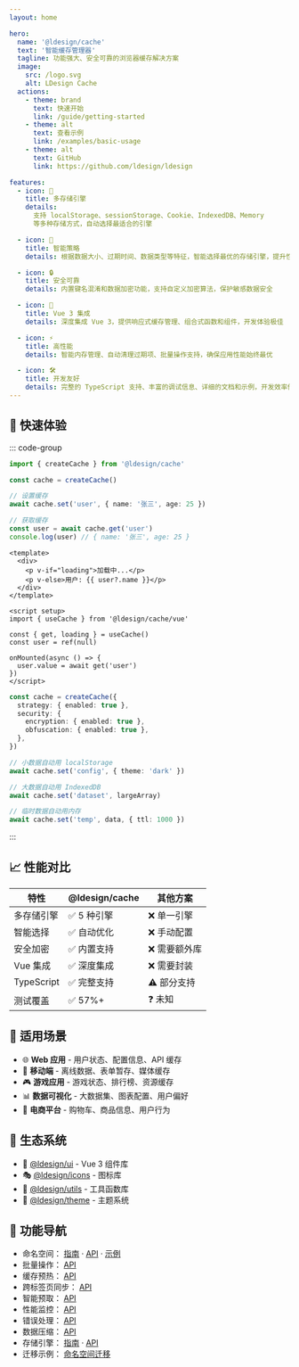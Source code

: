 ```yaml
---
layout: home

hero:
  name: '@ldesign/cache'
  text: '智能缓存管理器'
  tagline: 功能强大、安全可靠的浏览器缓存解决方案
  image:
    src: /logo.svg
    alt: LDesign Cache
  actions:
    - theme: brand
      text: 快速开始
      link: /guide/getting-started
    - theme: alt
      text: 查看示例
      link: /examples/basic-usage
    - theme: alt
      text: GitHub
      link: https://github.com/ldesign/ldesign

features:
  - icon: 🎯
    title: 多存储引擎
    details:
      支持 localStorage、sessionStorage、Cookie、IndexedDB、Memory
      等多种存储方式，自动选择最适合的引擎

  - icon: 🧠
    title: 智能策略
    details: 根据数据大小、过期时间、数据类型等特征，智能选择最优的存储引擎，提升性能和用户体验

  - icon: 🔒
    title: 安全可靠
    details: 内置键名混淆和数据加密功能，支持自定义加密算法，保护敏感数据安全

  - icon: 🎨
    title: Vue 3 集成
    details: 深度集成 Vue 3，提供响应式缓存管理、组合式函数和组件，开发体验极佳

  - icon: ⚡
    title: 高性能
    details: 智能内存管理、自动清理过期项、批量操作支持，确保应用性能始终最优

  - icon: 🛠️
    title: 开发友好
    details: 完整的 TypeScript 支持、丰富的调试信息、详细的文档和示例，开发效率倍增
---
```


## 🚀 快速体验

::: code-group

```typescript [基础使用]
import { createCache } from '@ldesign/cache'

const cache = createCache()

// 设置缓存
await cache.set('user', { name: '张三', age: 25 })

// 获取缓存
const user = await cache.get('user')
console.log(user) // { name: '张三', age: 25 }
```

```vue [Vue 组件]
<template>
  <div>
    <p v-if="loading">加载中...</p>
    <p v-else>用户: {{ user?.name }}</p>
  </div>
</template>

<script setup>
import { useCache } from '@ldesign/cache/vue'

const { get, loading } = useCache()
const user = ref(null)

onMounted(async () => {
  user.value = await get('user')
})
</script>
```

```typescript [智能策略]
const cache = createCache({
  strategy: { enabled: true },
  security: {
    encryption: { enabled: true },
    obfuscation: { enabled: true },
  },
})

// 小数据自动用 localStorage
await cache.set('config', { theme: 'dark' })

// 大数据自动用 IndexedDB
await cache.set('dataset', largeArray)

// 临时数据自动用内存
await cache.set('temp', data, { ttl: 1000 })
```

:::

## 📈 性能对比

| 特性       | @ldesign/cache | 其他方案      |
| ---------- | -------------- | ------------- |
| 多存储引擎 | ✅ 5 种引擎    | ❌ 单一引擎   |
| 智能选择   | ✅ 自动优化    | ❌ 手动配置   |
| 安全加密   | ✅ 内置支持    | ❌ 需要额外库 |
| Vue 集成   | ✅ 深度集成    | ❌ 需要封装   |
| TypeScript | ✅ 完整支持    | ⚠️ 部分支持   |
| 测试覆盖   | ✅ 57%+        | ❓ 未知       |

## 🎯 适用场景

- 🌐 **Web 应用** - 用户状态、配置信息、API 缓存
- 📱 **移动端** - 离线数据、表单暂存、媒体缓存
- 🎮 **游戏应用** - 游戏状态、排行榜、资源缓存
- 📊 **数据可视化** - 大数据集、图表配置、用户偏好
- 🛒 **电商平台** - 购物车、商品信息、用户行为

## 🔗 生态系统

- 🎨 [@ldesign/ui](https://github.com/ldesign/ldesign/tree/main/packages/ui) - Vue 3 组件库
- 🎭 [@ldesign/icons](https://github.com/ldesign/ldesign/tree/main/packages/icons) - 图标库
- 🎪 [@ldesign/utils](https://github.com/ldesign/ldesign/tree/main/packages/utils) - 工具函数库
- 🎨 [@ldesign/theme](https://github.com/ldesign/ldesign/tree/main/packages/theme) - 主题系统

## 🧭 功能导航

- 命名空间： [指南](/guide/namespaces) · [API](/api/namespace) · [示例](/examples/namespaces)
- 批量操作： [API](/api/batch)
- 缓存预热： [API](/api/warmup)
- 跨标签页同步： [API](/api/sync)
- 智能预取： [API](/api/prefetch)
- 性能监控： [API](/api/performance-monitor)
- 错误处理： [API](/api/error-handling)
- 数据压缩： [API](/api/compression)
- 存储引擎： [指南](/guide/storage-engines) · [API](/api/storage-engines)
- 迁移示例： [命名空间迁移](/examples/namespace-migration)
